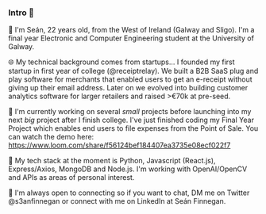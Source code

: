 ### Intro 👋

👤 I'm Seán, 22 years old, from the West of Ireland (Galway and Sligo). I'm a final year Electronic and Computer Engineering student at the University of Galway.

🌐 My technical background comes from startups... I founded my first startup in first year of college (@receiptrelay). We built a B2B SaaS plug and play software for merchants that enabled users to get an e-receipt without giving up their email address. Later on we evolved into building customer analytics software for larger retailers and raised >€70k at pre-seed.

🔨 I'm currently working on several *small* projects before launching into my next *big* project after I finish college. I've just finished coding my Final Year Project which enables end users to file expenses from the Point of Sale. You can watch the demo here: https://www.loom.com/share/f56124bef184407ea3735e08ecf022f7

🤖 My tech stack at the moment is Python, Javascript (React.js), Express/Axios, MongoDB and Node.js. I'm working with OpenAI/OpenCV and APIs as areas of personal interest.

📱 I'm always open to connecting so if you want to chat, DM me on Twitter @s3anfinnegan or connect with me on LinkedIn at Seán Finnegan.
 




